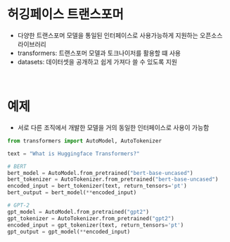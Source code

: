 # 허깅페이스 트랜스포머
- 다양한 트랜스포머 모델을 통일된 인터페이스로 사용가능하게 지원하는 오픈소스 라이브러리
- transformers: 트랜스포머 모델과 토크나이저를 활용할 떄 사용
- datasets: 데이터셋을 공개하고 쉽게 가져다 쓸 수 있도록 지원

<br>

# 예제
- 서로 다른 조직에서 개발한 모델을 거의 동일한 인터페이스로 사용이 가능함
```python
from transformers import AutoModel, AutoTokenizer

text = "What is Huggingface Transformers?"

# BERT
bert_model = AutoModel.from_pretrained("bert-base-uncased")
bert_tokenizer = AutoTokenizer.from_pretrained("bert-base-uncased")
encoded_input = bert_tokenizer(text, return_tensors='pt')
bert_output = bert_model(**encoded_input)

# GPT-2
gpt_model = AutoModel.from_pretrained("gpt2")
gpt_tokenizer = AutoTokenizer.from_pretrained("gpt2")
encoded_input = gpt_tokenizer(text, return_tensors='pt')
gpt_output = gpt_model(**encoded_input)
```